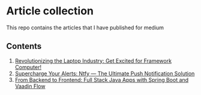 # Article collection
This repo contains the articles that I have published for medium

## Contents 

1. [Revolutionizing the Laptop Industry: Get Excited for Framework Computer!](https://medium.com/@mahesh.babu11/revolutionizing-the-laptop-industry-get-excited-for-framework-computer-75cc79683af0)
2. [Supercharge Your Alerts: Ntfy — The Ultimate Push Notification Solution](https://medium.com/@mahesh.babu11/supercharge-your-alerts-ntfy-the-ultimate-push-notification-solution-a3dda79651fe)
3. [From Backend to Frontend: Full Stack Java Apps with Spring Boot and Vaadin Flow](https://medium.com/spring-boot/from-backend-to-frontend-full-stack-java-apps-with-spring-boot-and-vaadin-flow-566e70ae68cd)
